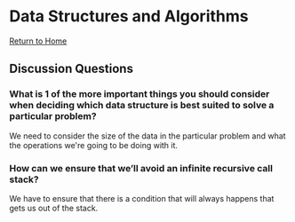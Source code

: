 # Data Structures and Algorithms

[Return to Home](https://sethppierce.github.io/reading-notes)

## Discussion Questions

### What is 1 of the more important things you should consider when deciding which data structure is best suited to solve a particular problem?

We need to consider the size of the data in the particular problem and what the operations we're going to be doing with it.

### How can we ensure that we’ll avoid an infinite recursive call stack?

We have to ensure that there is a condition that will always happens that gets us out of the stack.
